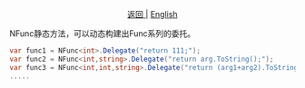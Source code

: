 <p align="center">
 <a href="https://natasha.dotnetcore.xyz/"> 返回 </a> |  <a href="https://natasha.dotnetcore.xyz/en/log/nfunc-method.html"> English </a>
</p> 


NFunc静态方法，可以动态构建出Func系列的委托。

```C#
var func1 = NFunc<int>.Delegate("return 111;");
var func2 = NFunc<int,string>.Delegate("return arg.ToString();");
var func3 = NFunc<int,int,string>.Delegate("return (arg1+arg2).ToString();");
.....
```
